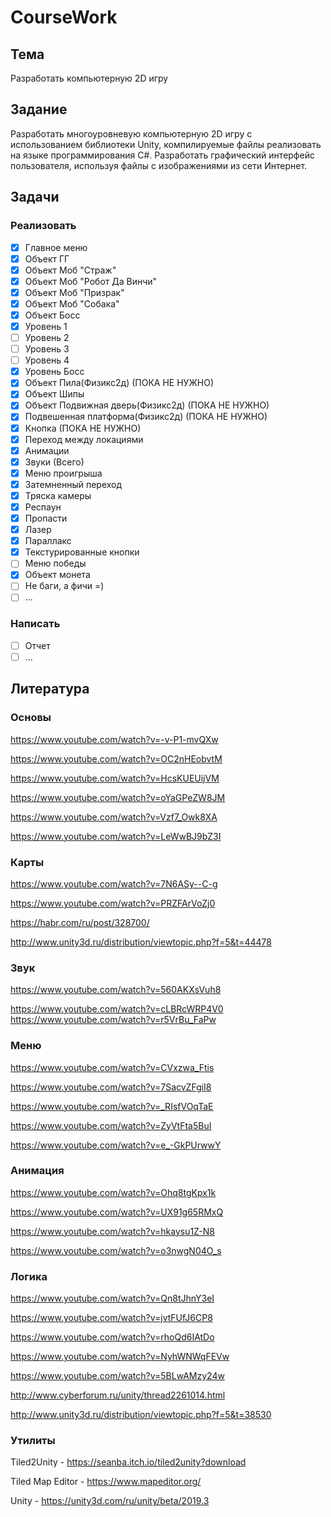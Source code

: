 # CourseWork

## Тема

Разработать компьютерную 2D игру

## Задание

Разработать многоуровневую компьютерную 2D игру с использованием библиотеки Unity, 
компилируемые файлы реализовать на языке программирования C#. Разработать графический 
интерфейс пользователя, используя файлы с изображениями из сети Интернет. 

## Задачи

### Реализовать 

- [X] Главное меню
- [X] Объект ГГ
- [X] Объект Моб "Страж"
- [X] Объект Моб "Робот Да Винчи"
- [X] Объект Моб "Призрак"
- [X] Объект Моб "Собака"
- [X] Объект Босс 
- [X] Уровень 1
- [ ] Уровень 2
- [ ] Уровень 3
- [ ] Уровень 4
- [X] Уровень Босс 
- [X] Объект Пила(Физикс2д) (ПОКА НЕ НУЖНО)
- [X] Объект Шипы
- [X] Объект Подвижная дверь(Физикс2д) (ПОКА НЕ НУЖНО)
- [X] Подвешенная платформа(Физикс2д) (ПОКА НЕ НУЖНО)
- [X] Кнопка (ПОКА НЕ НУЖНО)
- [X] Переход между локациями
- [X] Анимации 
- [X] Звуки (Всего)
- [X] Меню проигрыша
- [X] Затемненный переход
- [X] Тряска камеры 
- [X] Респаун
- [X] Пропасти
- [X] Лазер
- [X] Параллакс
- [X] Текстурированные кнопки
- [ ] Меню победы
- [X] Объект монета
- [ ] Не баги, а фичи =)
- [ ] ...

### Написать 

- [ ] Отчет
- [ ] ...

## Литература

### Основы

https://www.youtube.com/watch?v=-v-P1-mvQXw

https://www.youtube.com/watch?v=OC2nHEobvtM

https://www.youtube.com/watch?v=HcsKUEUijVM

https://www.youtube.com/watch?v=oYaGPeZW8JM

https://www.youtube.com/watch?v=Vzf7_Owk8XA

https://www.youtube.com/watch?v=LeWwBJ9bZ3I

### Карты 

https://www.youtube.com/watch?v=7N6ASy--C-g

https://www.youtube.com/watch?v=PRZFArVoZj0

https://habr.com/ru/post/328700/

http://www.unity3d.ru/distribution/viewtopic.php?f=5&t=44478


### Звук 

https://www.youtube.com/watch?v=560AKXsVuh8

https://www.youtube.com/watch?v=cLBRcWRP4V0
https://www.youtube.com/watch?v=r5VrBu_FaPw


### Меню

https://www.youtube.com/watch?v=CVxzwa_Ftis

https://www.youtube.com/watch?v=7SacvZFgiI8

https://www.youtube.com/watch?v=_RIsfVOqTaE

https://www.youtube.com/watch?v=ZyVtFta5BuI

https://www.youtube.com/watch?v=e_-GkPUrwwY

### Анимация

https://www.youtube.com/watch?v=Ohq8tgKpx1k

https://www.youtube.com/watch?v=UX91g65RMxQ

https://www.youtube.com/watch?v=hkaysu1Z-N8

https://www.youtube.com/watch?v=o3nwgN04O_s

### Логика

https://www.youtube.com/watch?v=Qn8tJhnY3eI

https://www.youtube.com/watch?v=jvtFUfJ6CP8

https://www.youtube.com/watch?v=rhoQd6IAtDo

https://www.youtube.com/watch?v=NyhWNWqFEVw

https://www.youtube.com/watch?v=5BLwAMzy24w

http://www.cyberforum.ru/unity/thread2261014.html

http://www.unity3d.ru/distribution/viewtopic.php?f=5&t=38530

### Утилиты

Tiled2Unity - https://seanba.itch.io/tiled2unity?download

Tiled Map Editor - https://www.mapeditor.org/

Unity - https://unity3d.com/ru/unity/beta/2019.3
